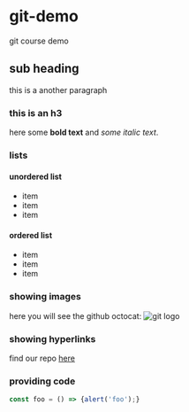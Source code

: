 # git-demo
git course demo

## sub heading
this is a another paragraph

### this is an h3
here some **bold text** and *some italic text*.

### lists
#### unordered list
* item
* item
* item

#### ordered list
* item
* item
* item

### showing images
here you will see the github octocat:
![git logo](https://github.githubassets.com/images/modules/logos_page/Octocat.png)

### showing hyperlinks
find our repo [here](https://github.com/altshiftR/git-demo)

### providing code
```javascript
const foo = () => {alert('foo');}
``` 

